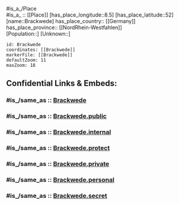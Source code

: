 ﻿---
confidential: public
isDeleted: false
location:
- 52
- 8.5
mapmarker: city
mapzoom:
- 7
- 12
SpocWebEntityId: 29304
tags:
- geo/City
type: City
---

#is_a_/Place  
#is_a_ :: [[Place]] 
[has_place_longitude::8.5] 
[has_place_latitude::52] 
[name::Brackwede] 
has_place_country:: [[Germany]]  
has_place_province:: [[NordRhein-Westfahlen]]  
[Population::] 
[Unknown::] 


```leaflet
id: Brackwede
coordinates: [[Brackwede]] 
markerFile: [[Brackwede]] 
defaultZoom: 11 
maxZoom: 18
```


## Confidential Links & Embeds: 

### #is_/same_as :: [Brackwede](/_Standards/Earth/Continent/Europe/Europe~Central/Germany/Germany~West/Nordrhein-Westfalen/counties~NW/Bielefeld/Brackwede.md) 

### #is_/same_as :: [Brackwede.public](/_public/Earth/Continent/Europe/Europe~Central/Germany/Germany~West/Nordrhein-Westfalen/counties~NW/Bielefeld/Brackwede.public.md) 

### #is_/same_as :: [Brackwede.internal](/_internal/Earth/Continent/Europe/Europe~Central/Germany/Germany~West/Nordrhein-Westfalen/counties~NW/Bielefeld/Brackwede.internal.md) 

### #is_/same_as :: [Brackwede.protect](/_protect/Earth/Continent/Europe/Europe~Central/Germany/Germany~West/Nordrhein-Westfalen/counties~NW/Bielefeld/Brackwede.protect.md) 

### #is_/same_as :: [Brackwede.private](/_private/Earth/Continent/Europe/Europe~Central/Germany/Germany~West/Nordrhein-Westfalen/counties~NW/Bielefeld/Brackwede.private.md) 

### #is_/same_as :: [Brackwede.personal](/_personal/Earth/Continent/Europe/Europe~Central/Germany/Germany~West/Nordrhein-Westfalen/counties~NW/Bielefeld/Brackwede.personal.md) 

### #is_/same_as :: [Brackwede.secret](/_secret/Earth/Continent/Europe/Europe~Central/Germany/Germany~West/Nordrhein-Westfalen/counties~NW/Bielefeld/Brackwede.secret.md)

